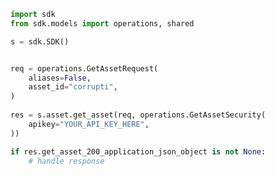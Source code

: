 <!-- Start SDK Example Usage -->
```python
import sdk
from sdk.models import operations, shared

s = sdk.SDK()


req = operations.GetAssetRequest(
    aliases=False,
    asset_id="corrupti",
)
    
res = s.asset.get_asset(req, operations.GetAssetSecurity(
    apikey="YOUR_API_KEY_HERE",
))

if res.get_asset_200_application_json_object is not None:
    # handle response
```
<!-- End SDK Example Usage -->